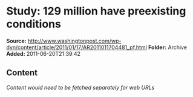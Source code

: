 # Study: 129 million have preexisting conditions

**Source:** http://www.washingtonpost.com/wp-dyn/content/article/2011/01/17/AR2011011704481_pf.html
**Folder:** Archive
**Added:** 2011-06-20T21:39:42




## Content
*Content would need to be fetched separately for web URLs*
